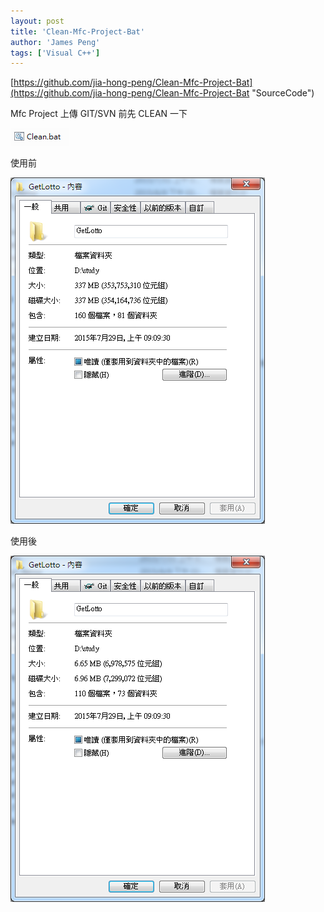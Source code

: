 ```yaml
---
layout: post
title: 'Clean-Mfc-Project-Bat'
author: 'James Peng'
tags: ['Visual C++']
---
```



[https://github.com/jia-hong-peng/Clean-Mfc-Project-Bat](https://github.com/jia-hong-peng/Clean-Mfc-Project-Bat "SourceCode")

Mfc Project 上傳 GIT/SVN 前先 CLEAN 一下

![](..\images\2015-07-31-CleanMfcProjectBat\a7ePp1e.png)

使用前

![](..\images\2015-07-31-CleanMfcProjectBat\krnqgv1.png)

使用後

![](..\images\2015-07-31-CleanMfcProjectBat\iTxaRpL.png)
